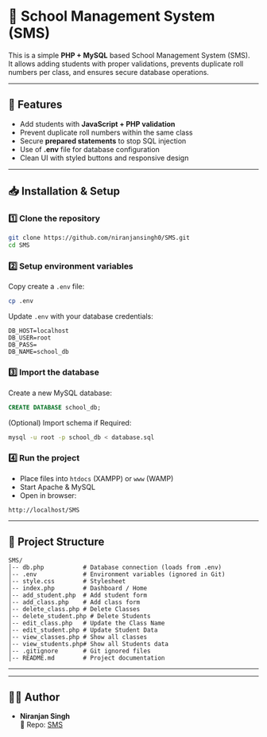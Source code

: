 # 🏫 School Management System (SMS)

This is a simple **PHP + MySQL** based School Management System (SMS).  
It allows adding students with proper validations, prevents duplicate roll numbers per class, and ensures secure database operations.

---

## 🚀 Features

- Add students with **JavaScript + PHP validation**
- Prevent duplicate roll numbers within the same class
- Secure **prepared statements** to stop SQL injection
- Use of **.env** file for database configuration
- Clean UI with styled buttons and responsive design

---

## 📥 Installation & Setup

### 1️⃣ Clone the repository
```bash
git clone https://github.com/niranjansingh0/SMS.git
cd SMS
```

### 2️⃣ Setup environment variables
Copy create a `.env` file:
```bash
cp .env
```

Update `.env` with your database credentials:
```env
DB_HOST=localhost
DB_USER=root
DB_PASS=
DB_NAME=school_db
```

### 3️⃣ Import the database
Create a new MySQL database:
```sql
CREATE DATABASE school_db;
```

(Optional) Import schema if Required:
```bash
mysql -u root -p school_db < database.sql
```

### 4️⃣ Run the project
- Place files into `htdocs` (XAMPP) or `www` (WAMP)  
- Start Apache & MySQL  
- Open in browser:
```
http://localhost/SMS
```

---

## 📂 Project Structure
```
SMS/
│-- db.php           # Database connection (loads from .env)
│-- .env             # Environment variables (ignored in Git)
│-- style.css        # Stylesheet
│-- index.php        # Dashboard / Home
│-- add_student.php  # Add student form
│-- add_class.php    # Add class form 
│-- delete_class.php # Delete Classes
│-- delete_student.php # Delete Students
│-- edit_class.php   # Update the Class Name
│-- edit_student.php # Update Student Data
│-- view_classes.php # Show all classes
│-- view_students.php# Show all Students data
│-- .gitignore       # Git ignored files
│-- README.md        # Project documentation
```

---
 
---

## 👨‍💻 Author

- **Niranjan Singh**  
📌 Repo: [SMS](https://github.com/niranjansingh0/SMS)

